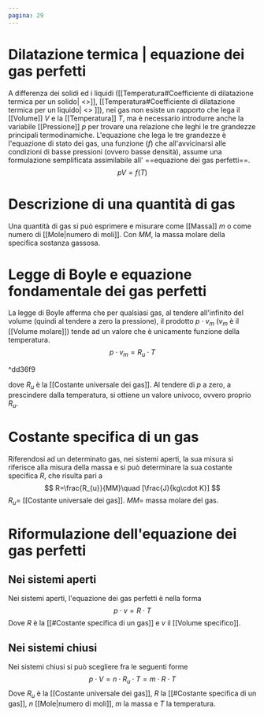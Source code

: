 ```yaml
---
pagina: 29
---
```

# Dilatazione termica | equazione dei gas perfetti
A differenza dei solidi ed i liquidi ([[Temperatura#Coefficiente di dilatazione termica per un solido| <>]], [[Temperatura#Coefficiente di dilatazione termica per un liquido| <> ]]), nei gas non esiste un rapporto che lega il [[Volume]] $V$ e la [[Temperatura]] $T$, ma è necessario introdurre anche la variabile [[Pressione]] $p$ per trovare una relazione che leghi le tre grandezze principali termodinamiche.
L'equazione che lega le tre grandezze è l'equazione di stato dei gas, una funzione ($f$) che all'avvicinarsi alle condizioni di basse pressioni (ovvero basse densità), assume una formulazione semplificata assimilabile all' ==equazione dei gas perfetti==.
$$pV=f(T)$$
# Descrizione di una quantità di gas
Una quantità di gas si può esprimere e misurare come [[Massa]] $m$ o come numero di [[Mole|numero di moli]]. Con $MM$, la massa molare della specifica sostanza gassosa.
# Legge di Boyle e equazione fondamentale dei gas perfetti
La legge di Boyle afferma che per qualsiasi gas, al tendere all'infinito del volume (quindi al tendere a zero la pressione), il prodotto $p\cdot v_m$ ($v_{m}$ è il [[Volume molare]]) tende ad un valore che è unicamente funzione della temperatura.
$$
p\cdot v_m=R_{u}\cdot T
$$

^dd36f9

dove $R_{u}$ è la [[Costante universale dei gas]].
Al tendere di $p$ a zero, a prescindere dalla temperatura, si ottiene un valore univoco, ovvero proprio $R_{u}$.
# Costante specifica di un gas
Riferendosi ad un determinato gas, nei sistemi aperti, la sua misura si riferisce alla misura della massa e si può determinare la sua costante specifica $R$, che risulta pari a
$$
R=\frac{R_{u}}{MM}\quad [\frac{J}{kg\cdot K}]
$$
$R_{u}=$ [[Costante universale dei gas]].
$MM =$ massa molare del gas.

# Riformulazione dell'equazione dei gas perfetti 
## Nei sistemi aperti
Nei sistemi aperti, l'equazione dei gas perfetti è nella forma
$$
p\cdot v = R\cdot T
$$
Dove $R$ è la [[#Costante specifica di un gas]] e $v$ il [[Volume specifico]].
## Nei sistemi chiusi
Nei sistemi chiusi si può scegliere fra le seguenti forme
$$
p\cdot V= n\cdot R_{u}\cdot T = m\cdot R\cdot T
$$
Dove $R_{u}$ è la [[Costante universale dei gas]], $R$ la [[#Costante specifica di un gas]], $n$ [[Mole|numero di moli]], $m$ la massa e $T$ la temperatura.





